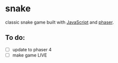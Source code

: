 # snake
classic snake game built with <a href="https://developer.mozilla.org/en-US/docs/Web/JavaScript">JavaScript</a> and <a href="https://phaser.io/">phaser</a>.

## To do:
 - [ ] update to phaser 4
 - [ ] make game LIVE

